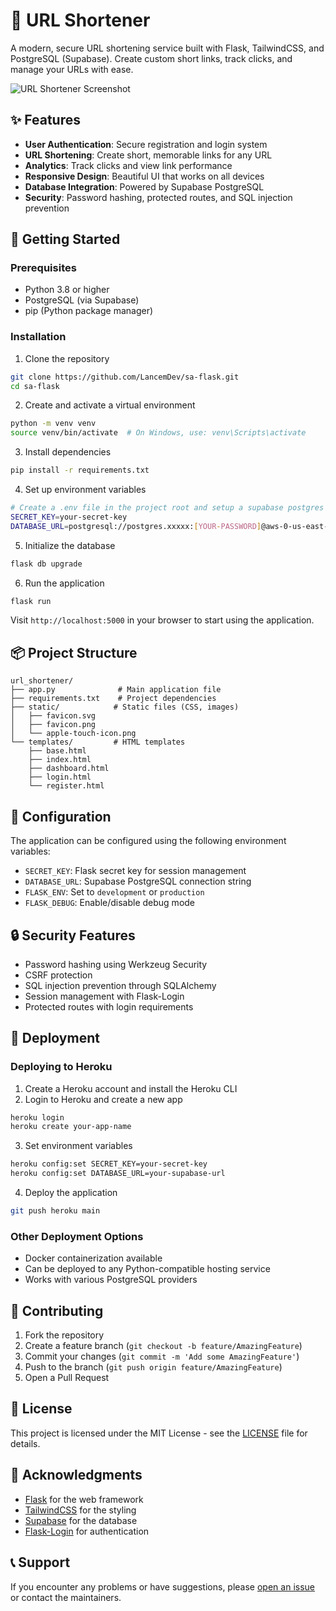 # 🔗 URL Shortener

A modern, secure URL shortening service built with Flask, TailwindCSS, and PostgreSQL (Supabase). Create custom short links, track clicks, and manage your URLs with ease.

![URL Shortener Screenshot](static/screenshot.png)

## ✨ Features

- **User Authentication**: Secure registration and login system
- **URL Shortening**: Create short, memorable links for any URL
- **Analytics**: Track clicks and view link performance
- **Responsive Design**: Beautiful UI that works on all devices
- **Database Integration**: Powered by Supabase PostgreSQL
- **Security**: Password hashing, protected routes, and SQL injection prevention

## 🚀 Getting Started

### Prerequisites

- Python 3.8 or higher
- PostgreSQL (via Supabase)
- pip (Python package manager)

### Installation

1. Clone the repository
```bash
git clone https://github.com/LancemDev/sa-flask.git
cd sa-flask
```

2. Create and activate a virtual environment
```bash
python -m venv venv
source venv/bin/activate  # On Windows, use: venv\Scripts\activate
```

3. Install dependencies
```bash
pip install -r requirements.txt
```

4. Set up environment variables
```bash
# Create a .env file in the project root and setup a supabase postgres database
SECRET_KEY=your-secret-key
DATABASE_URL=postgresql://postgres.xxxxx:[YOUR-PASSWORD]@aws-0-us-east-1.pooler.supabase.com:6543/postgres
```

5. Initialize the database
```bash
flask db upgrade
```

6. Run the application
```bash
flask run
```

Visit `http://localhost:5000` in your browser to start using the application.

## 📦 Project Structure

```
url_shortener/
├── app.py              # Main application file
├── requirements.txt    # Project dependencies
├── static/            # Static files (CSS, images)
│   ├── favicon.svg
│   ├── favicon.png
│   └── apple-touch-icon.png
└── templates/         # HTML templates
    ├── base.html
    ├── index.html
    ├── dashboard.html
    ├── login.html
    └── register.html
```

## 🔧 Configuration

The application can be configured using the following environment variables:

- `SECRET_KEY`: Flask secret key for session management
- `DATABASE_URL`: Supabase PostgreSQL connection string
- `FLASK_ENV`: Set to `development` or `production`
- `FLASK_DEBUG`: Enable/disable debug mode

## 🔒 Security Features

- Password hashing using Werkzeug Security
- CSRF protection
- SQL injection prevention through SQLAlchemy
- Session management with Flask-Login
- Protected routes with login requirements

## 🚀 Deployment

### Deploying to Heroku

1. Create a Heroku account and install the Heroku CLI
2. Login to Heroku and create a new app
```bash
heroku login
heroku create your-app-name
```

3. Set environment variables
```bash
heroku config:set SECRET_KEY=your-secret-key
heroku config:set DATABASE_URL=your-supabase-url
```

4. Deploy the application
```bash
git push heroku main
```

### Other Deployment Options

- Docker containerization available
- Can be deployed to any Python-compatible hosting service
- Works with various PostgreSQL providers

## 📝 Contributing

1. Fork the repository
2. Create a feature branch (`git checkout -b feature/AmazingFeature`)
3. Commit your changes (`git commit -m 'Add some AmazingFeature'`)
4. Push to the branch (`git push origin feature/AmazingFeature`)
5. Open a Pull Request

## 📄 License

This project is licensed under the MIT License - see the [LICENSE](LICENSE) file for details.

## 🙏 Acknowledgments

- [Flask](https://flask.palletsprojects.com/) for the web framework
- [TailwindCSS](https://tailwindcss.com/) for the styling
- [Supabase](https://supabase.com/) for the database
- [Flask-Login](https://flask-login.readthedocs.io/) for authentication

## 📞 Support

If you encounter any problems or have suggestions, please [open an issue](https://github.com/LancemDev/sa-flask/issues) or contact the maintainers.